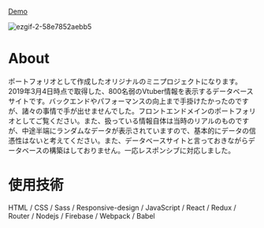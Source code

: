 [Demo](https://vtbase2.herokuapp.com/)

![ezgif-2-58e7852aebb5](https://user-images.githubusercontent.com/42392292/55475303-89274200-564e-11e9-907b-02bce513159b.gif)


# About
ポートフォリオとして作成したオリジナルのミニプロジェクトになります。2019年3月4日時点で取得した、800名弱のVtuber情報を表示するデータベースサイトです。バックエンドやパフォーマンスの向上まで手掛けたかったのですが、諸々の事情で手が出せませんでした。フロントエンドメインのポートフォリオとしてご覧ください。また、扱っている情報自体は当時のリアルのものですが、中途半端にランダムなデータが表示されていますので、基本的にデータの信憑性はないと考えてください。また、データベースサイトと言っておきながらデータベースの構築はしておりません。一応レスポンシブに対応しました。

# 使用技術
HTML / CSS / Sass / Responsive-design / JavaScript / React / Redux / Router / Nodejs / Firebase / Webpack / Babel
